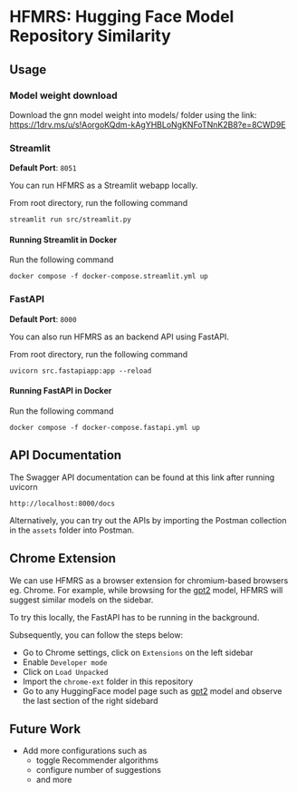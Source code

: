 # HFMRS: Hugging Face Model Repository Similarity

## Usage

### Model weight download
Download the gnn model weight into models/ folder using the link: https://1drv.ms/u/s!AorgoKQdm-kAgYHBLoNgKNFoTNnK2B8?e=8CWD9E

### Streamlit

**Default Port**: `8051`

You can run HFMRS as a Streamlit webapp locally.

From root directory, run the following command

```
streamlit run src/streamlit.py
```

#### Running Streamlit in Docker

Run the following command

```
docker compose -f docker-compose.streamlit.yml up
```

### FastAPI

**Default Port**: `8000`

You can also run HFMRS as an backend API using FastAPI.

From root directory, run the following command

```
uvicorn src.fastapiapp:app --reload
```

#### Running FastAPI in Docker

Run the following command

```
docker compose -f docker-compose.fastapi.yml up
```

## API Documentation

The Swagger API documentation can be found at this link after running uvicorn

```
http://localhost:8000/docs
```

Alternatively, you can try out the APIs by importing the Postman collection in the `assets` folder into Postman.

## Chrome Extension

We can use HFMRS as a browser extension for chromium-based browsers eg. Chrome. For example, while browsing for the [gpt2](https://huggingface.co/gpt2) model, HFMRS will suggest similar models on the sidebar.

To try this locally, the FastAPI has to be running in the background.

Subsequently, you can follow the steps below:

- Go to Chrome settings, click on `Extensions` on the left sidebar
- Enable `Developer mode`
- Click on `Load Unpacked`
- Import the `chrome-ext` folder in this repository
- Go to any HuggingFace model page such as [gpt2](https://huggingface.co/gpt2) model and observe the last section of the right sidebard

## Future Work

- Add more configurations such as
  - toggle Recommender algorithms
  - configure number of suggestions
  - and more
